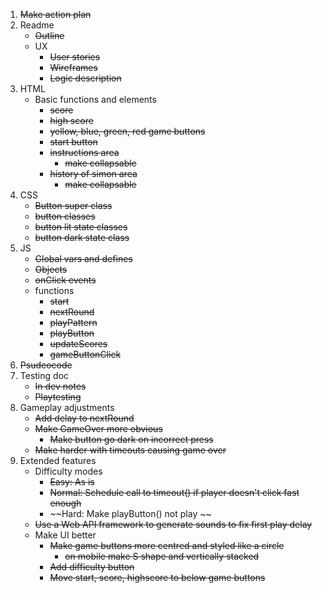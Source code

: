 1. ~~Make action plan~~
2. Readme
    * ~~Outline~~
    * UX
        * ~~User stories~~
        * ~~Wireframes~~
        * ~~Logic description~~
3. HTML
    - Basic functions and elements
        - ~~score~~
        - ~~high score~~
        - ~~yellow, blue, green, red game buttons~~
        - ~~start button~~
        - ~~instructions area~~
            - ~~make collapsable~~
        - ~~history of simon area~~
            - ~~make collapsable~~
4. CSS
    - ~~Button super class~~
    - ~~button classes~~
    - ~~button lit state classes~~
    - ~~button dark state class~~
5. JS
    - ~~Global vars and defines~~
    - ~~Objects~~
    - ~~onClick events~~
    - functions
        - ~~start~~
        - ~~nextRound~~
        - ~~playPattern~~
        - ~~playButton~~
        - ~~updateScores~~
        - ~~gameButtonClick~~
6. ~~Psudeocode~~
7. Testing doc
    - ~~In dev notes~~
    - ~~Playtesting~~
8. Gameplay adjustments
    - ~~Add delay to nextRound~~
    - ~~Make GameOver more obvious~~
        - ~~Make button go dark on incorrect press~~
    - ~~Make harder with timeouts causing game over~~
9. Extended features
    - Difficulty modes 
        - ~~Easy: As is~~
        - ~~Normal: Schedule call to timeout() if player doesn't click fast enough~~
        - ~~Hard: Make playButton() not play ~~
    - ~~Use a Web API framework to generate sounds to fix first play delay~~
    - Make UI better
        - ~~Make game buttons more centred and styled like a circle~~
            - ~~on mobile make S shape and vertically stacked~~
        - ~~Add difficulty button~~
        - ~~Move start, score, highscore to below game buttons~~